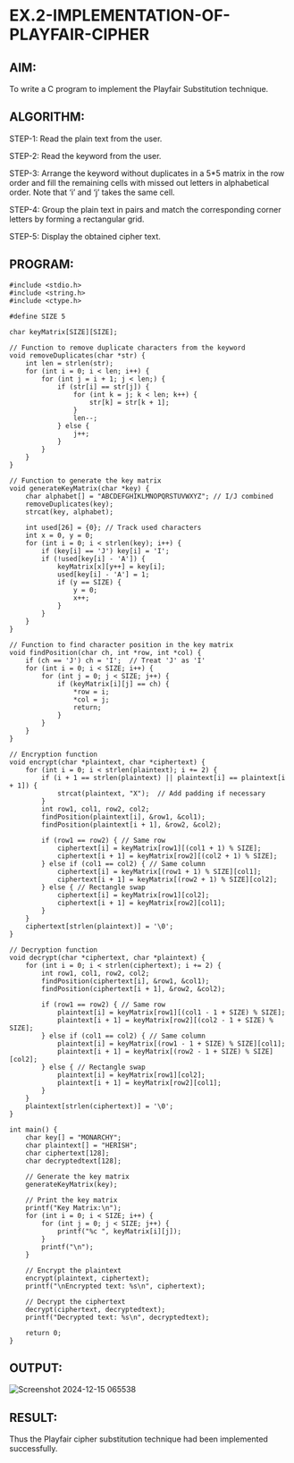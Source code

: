 # EX.2-IMPLEMENTATION-OF-PLAYFAIR-CIPHER

## AIM:
  To write a C program to implement the Playfair Substitution technique.
  
## ALGORITHM:

STEP-1: Read the plain text from the user.

STEP-2: Read the keyword from the user.

STEP-3: Arrange the keyword without duplicates in a 5*5 matrix in the row order and fill the remaining cells with missed out letters in alphabetical order. Note that ‘i’ and ‘j’ takes the same cell.

STEP-4: Group the plain text in pairs and match the corresponding corner letters by forming a rectangular grid.

STEP-5: Display the obtained cipher text.

## PROGRAM:
```
#include <stdio.h>
#include <string.h>
#include <ctype.h>

#define SIZE 5

char keyMatrix[SIZE][SIZE];

// Function to remove duplicate characters from the keyword
void removeDuplicates(char *str) {
    int len = strlen(str);
    for (int i = 0; i < len; i++) {
        for (int j = i + 1; j < len;) {
            if (str[i] == str[j]) {
                for (int k = j; k < len; k++) {
                    str[k] = str[k + 1];
                }
                len--;
            } else {
                j++;
            }
        }
    }
}

// Function to generate the key matrix
void generateKeyMatrix(char *key) {
    char alphabet[] = "ABCDEFGHIKLMNOPQRSTUVWXYZ"; // I/J combined
    removeDuplicates(key);
    strcat(key, alphabet);

    int used[26] = {0}; // Track used characters
    int x = 0, y = 0;
    for (int i = 0; i < strlen(key); i++) {
        if (key[i] == 'J') key[i] = 'I';
        if (!used[key[i] - 'A']) {
            keyMatrix[x][y++] = key[i];
            used[key[i] - 'A'] = 1;
            if (y == SIZE) {
                y = 0;
                x++;
            }
        }
    }
}

// Function to find character position in the key matrix
void findPosition(char ch, int *row, int *col) {
    if (ch == 'J') ch = 'I';  // Treat 'J' as 'I'
    for (int i = 0; i < SIZE; i++) {
        for (int j = 0; j < SIZE; j++) {
            if (keyMatrix[i][j] == ch) {
                *row = i;
                *col = j;
                return;
            }
        }
    }
}

// Encryption function
void encrypt(char *plaintext, char *ciphertext) {
    for (int i = 0; i < strlen(plaintext); i += 2) {
        if (i + 1 == strlen(plaintext) || plaintext[i] == plaintext[i + 1]) {
            strcat(plaintext, "X");  // Add padding if necessary
        }
        int row1, col1, row2, col2;
        findPosition(plaintext[i], &row1, &col1);
        findPosition(plaintext[i + 1], &row2, &col2);

        if (row1 == row2) { // Same row
            ciphertext[i] = keyMatrix[row1][(col1 + 1) % SIZE];
            ciphertext[i + 1] = keyMatrix[row2][(col2 + 1) % SIZE];
        } else if (col1 == col2) { // Same column
            ciphertext[i] = keyMatrix[(row1 + 1) % SIZE][col1];
            ciphertext[i + 1] = keyMatrix[(row2 + 1) % SIZE][col2];
        } else { // Rectangle swap
            ciphertext[i] = keyMatrix[row1][col2];
            ciphertext[i + 1] = keyMatrix[row2][col1];
        }
    }
    ciphertext[strlen(plaintext)] = '\0';
}

// Decryption function
void decrypt(char *ciphertext, char *plaintext) {
    for (int i = 0; i < strlen(ciphertext); i += 2) {
        int row1, col1, row2, col2;
        findPosition(ciphertext[i], &row1, &col1);
        findPosition(ciphertext[i + 1], &row2, &col2);

        if (row1 == row2) { // Same row
            plaintext[i] = keyMatrix[row1][(col1 - 1 + SIZE) % SIZE];
            plaintext[i + 1] = keyMatrix[row2][(col2 - 1 + SIZE) % SIZE];
        } else if (col1 == col2) { // Same column
            plaintext[i] = keyMatrix[(row1 - 1 + SIZE) % SIZE][col1];
            plaintext[i + 1] = keyMatrix[(row2 - 1 + SIZE) % SIZE][col2];
        } else { // Rectangle swap
            plaintext[i] = keyMatrix[row1][col2];
            plaintext[i + 1] = keyMatrix[row2][col1];
        }
    }
    plaintext[strlen(ciphertext)] = '\0';
}

int main() {
    char key[] = "MONARCHY";
    char plaintext[] = "HERISH";
    char ciphertext[128];
    char decryptedtext[128];

    // Generate the key matrix
    generateKeyMatrix(key);

    // Print the key matrix
    printf("Key Matrix:\n");
    for (int i = 0; i < SIZE; i++) {
        for (int j = 0; j < SIZE; j++) {
            printf("%c ", keyMatrix[i][j]);
        }
        printf("\n");
    }

    // Encrypt the plaintext
    encrypt(plaintext, ciphertext);
    printf("\nEncrypted text: %s\n", ciphertext);

    // Decrypt the ciphertext
    decrypt(ciphertext, decryptedtext);
    printf("Decrypted text: %s\n", decryptedtext);

    return 0;
}

```
## OUTPUT:

![Screenshot 2024-12-15 065538](https://github.com/user-attachments/assets/dc5d734e-6332-4332-bade-54e80ceb1371)



## RESULT:
  Thus the Playfair cipher substitution technique had been implemented successfully.
